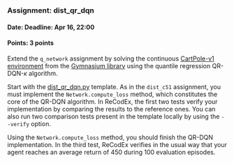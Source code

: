### Assignment: dist_qr_dqn
#### Date: Deadline: Apr 16, 22:00
#### Points: 3 points

Extend the `q_network` assignment by solving the continuous
[CartPole-v1 environment](https://gymnasium.farama.org/environments/classic_control/cart_pole/)
from the [Gymnasium library](https://gymnasium.farama.org/) using the quantile
regression QR-DQN-$κ$ algorithm.

Start with the [dist_qr_dqn.py](https://github.com/ufal/npfl139/tree/master/labs/06/dist_qr_dqn.py)
template. As in the `dist_c51` assignment, you must implement
the `Network.compute_loss` method, which constitutes the core of the QR-DQN
algorithm. In ReCodEx, the first two tests verify your implementation by
comparing the results to the reference ones. You can also run two comparison
tests present in the template locally by using the `--verify` option.

Using the `Network.compute_loss` method, you should finish the QR-DQN
implementation. In the third test, ReCodEx verifies in the usual way that your
agent reaches an average return of 450 during 100 evaluation episodes.
